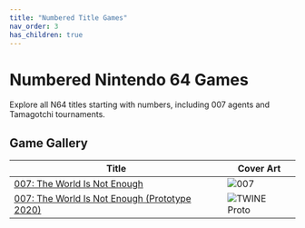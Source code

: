 ```yaml
---
title: "Numbered Title Games"
nav_order: 3
has_children: true
---
```


# Numbered Nintendo 64 Games

Explore all N64 titles starting with numbers, including 007 agents and Tamagotchi tournaments.

## Game Gallery

| Title | Cover Art |
|-------|-----------|
| [007: The World Is Not Enough](007-the-world-is-not-enough.md) | ![007](https://www.n64gamespedia.com/wp-content/uploads/2024/01/The_World_Is_Not_Enough_Coverart1.png) |
| [007: The World Is Not Enough (Prototype 2020)](007-the-world-is-not-enough-prototype-2020.md) | ![TWINE Proto](https://www.project64-legacy.com/data/uploads/RDX/TWINE_%28Prototype_2020_Release%29.png) |


